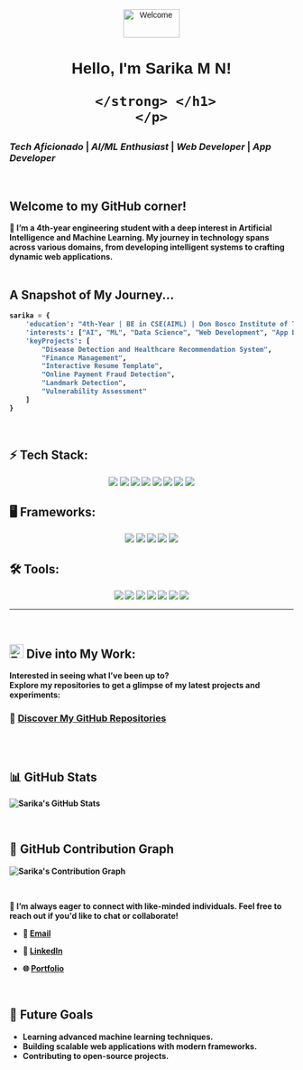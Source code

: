 <div align="center" style="font-family: Georgia, Arial, sans-serif;  position:relative;">
   <img src="https://media.tenor.com/aCQAWmp5Jd8AAAAi/hello-wave.gif" alt="Welcome" style="width: 100px; height:50px"/>
<p style="align:center; font-family: Georgia, Arial, sans-serif; align-items:center">
    <h1>
      Hello, I'm <strong> Sarika M N!
     
     </strong> </h1>
    </p>
</div>

<div> <h3><strong> <i> Tech Aficionado </i> | <i> AI/ML Enthusiast </i> | <i> Web Developer </i> | <i> App Developer </i>  </strong> </h2></div>
<br>

## Welcome to my GitHub corner! 
🌱 I’m a 4th-year engineering student with a deep interest in Artificial Intelligence and Machine Learning. My journey in technology spans across various domains, from developing intelligent systems to crafting dynamic web applications.
<br>
<br>

## A Snapshot of My Journey...
```python
sarika = {
    'education': "4th-Year | BE in CSE(AIML) | Don Bosco Institute of Technology | CGPA: 9.15",
    'interests': ["AI", "ML", "Data Science", "Web Development", "App Development", "Cybersecurity"],
    'keyProjects': [
        "Disease Detection and Healthcare Recommendation System",
        "Finance Management",
        "Interactive Resume Template",
        "Online Payment Fraud Detection",
        "Landmark Detection",
        "Vulnerability Assessment"
    ]
}
```
<br>
  
## ⚡ Tech Stack:
<p align="center"> <img src="https://img.shields.io/badge/C%20-%2300599C.svg?style=for-the-badge&logo=c&logoColor=white" /> <img src="https://img.shields.io/badge/C++%20-%2300599C.svg?style=for-the-badge&logo=c%2B%2B&logoColor=white" /> <img src="https://img.shields.io/badge/Java-%23007396.svg?style=for-the-badge&logo=java&logoColor=white" /> <img src="https://img.shields.io/badge/Python-%2314354C.svg?style=for-the-badge&logo=python&logoColor=white" /> <img src="https://img.shields.io/badge/HTML5-%23E34F26.svg?style=for-the-badge&logo=html5&logoColor=white" /> <img src="https://img.shields.io/badge/CSS3-%231572B6.svg?style=for-the-badge&logo=css3&logoColor=white" /> <img src="https://img.shields.io/badge/JavaScript-%23F7DF1E.svg?style=for-the-badge&logo=javascript&logoColor=black" /> <img src="https://img.shields.io/badge/MySQL-%2300f.svg?style=for-the-badge&logo=mysql&logoColor=white" /> </p>


## 🖥️ Frameworks:
<p align="center"> <img src="https://img.shields.io/badge/Angular-DD0031?style=for-the-badge&logo=angular&logoColor=white" /> <img src="https://img.shields.io/badge/React-%2320232a.svg?style=for-the-badge&logo=react&logoColor=%2361DAFB" /> <img src="https://img.shields.io/badge/React_Native-%2320232a.svg?style=for-the-badge&logo=react&logoColor=%2361DAFB" /> <img src="https://img.shields.io/badge/Django-%23092E20.svg?style=for-the-badge&logo=django&logoColor=white" /> <img src="https://img.shields.io/badge/Flask-%23000.svg?style=for-the-badge&logo=flask&logoColor=white" /> </p>


## 🛠️ Tools:
<p align="center"> <img src="https://img.shields.io/badge/Git-%23F05033.svg?style=for-the-badge&logo=git&logoColor=white" /> <img src="https://img.shields.io/badge/GitHub-%23181717.svg?style=for-the-badge&logo=github&logoColor=white" /> <img src="https://img.shields.io/badge/VSCode-%23007ACC.svg?style=for-the-badge&logo=visual-studio-code&logoColor=white" /> <img src="https://img.shields.io/badge/Node.js-%2343853D.svg?style=for-the-badge&logo=node.js&logoColor=white" /> <img src="https://img.shields.io/badge/Postman-FF6C37?style=for-the-badge&logo=postman&logoColor=white" /> <img src="https://img.shields.io/badge/Expo-1C1E24?style=for-the-badge&logo=expo&logoColor=#D04A37" /> <img src="https://img.shields.io/badge/Eclipse-2C2255?style=for-the-badge&logo=eclipse&logoColor=white" /> </p>

---

<br>

## <img src="https://cdn.pixabay.com/animation/2023/06/13/15/12/15-12-47-323_512.gif" alt="Explore" width="25" />  Dive into My Work:
Interested in seeing what I’ve been up to?
<br>
Explore my repositories to get a glimpse of my latest projects and experiments:
### 🔗 [Discover My GitHub Repositories](https://github.com/Sarika362?tab=repositories)

<br>



<br>

## 📊 GitHub Stats
![Sarika's GitHub Stats](https://github-readme-stats.vercel.app/api?username=Sarika362&show_icons=true&hide_title=true&count_private=true&hide=prs&theme=tokyonight)



<br>

## 🌟 GitHub Contribution Graph
![Sarika's Contribution Graph](https://github-readme-streak-stats.herokuapp.com/?user=Sarika362&theme=dark)



<br>

 💞 I’m always eager to connect with like-minded individuals. Feel free to reach out if you'd like to chat or collaborate!


* 📧 [Email](sarika.mn97@gmail.com)

* 💼 [LinkedIn](https://www.linkedin.com/in/sarika-m-n/)

* 🌐 [Portfolio](https://sarikamn-362.netlify.app/)

<br>



## 🎯 Future Goals
- Learning advanced machine learning techniques.
- Building scalable web applications with modern frameworks.
- Contributing to open-source projects.

